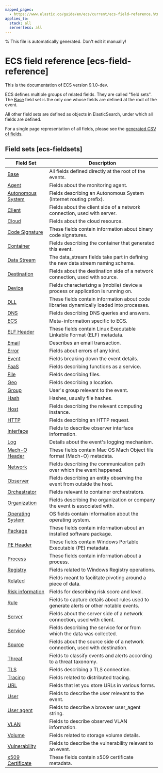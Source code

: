 ```yaml
---
mapped_pages:
  - https://www.elastic.co/guide/en/ecs/current/ecs-field-reference.html
applies_to:
  stack: all
  serverless: all
---
```


% This file is automatically generated. Don't edit it manually!

# ECS field reference [ecs-field-reference]

This is the documentation of ECS version 9.1.0-dev.

ECS defines multiple groups of related fields. They are called "field sets". The [Base](/reference/ecs-base.md) field set is the only one whose fields are defined at the root of the event.

All other field sets are defined as objects in ElasticSearch, under which all fields are defined.

For a single page representation of all fields, please see the [generated CSV of fields](https://github.com/elastic/ecs/blob/master/generated/csv/fields.csv).


## Field sets [ecs-fieldsets]

| Field Set | Description |
| --- | --- |
| [Base](/reference/ecs-base.md) | All fields defined directly at the root of the events. |
| [Agent](/reference/ecs-agent.md) | Fields about the monitoring agent. |
| [Autonomous System](/reference/ecs-as.md) | Fields describing an Autonomous System (Internet routing prefix). |
| [Client](/reference/ecs-client.md) | Fields about the client side of a network connection, used with server. |
| [Cloud](/reference/ecs-cloud.md) | Fields about the cloud resource. |
| [Code Signature](/reference/ecs-code_signature.md) | These fields contain information about binary code signatures. |
| [Container](/reference/ecs-container.md) | Fields describing the container that generated this event. |
| [Data Stream](/reference/ecs-data_stream.md) | The data_stream fields take part in defining the new data stream naming scheme. |
| [Destination](/reference/ecs-destination.md) | Fields about the destination side of a network connection, used with source. |
| [Device](/reference/ecs-device.md) | Fields characterizing a (mobile) device a process or application is running on. |
| [DLL](/reference/ecs-dll.md) | These fields contain information about code libraries dynamically loaded into processes. |
| [DNS](/reference/ecs-dns.md) | Fields describing DNS queries and answers. |
| [ECS](/reference/ecs-ecs.md) | Meta-information specific to ECS. |
| [ELF Header](/reference/ecs-elf.md) | These fields contain Linux Executable Linkable Format (ELF) metadata. |
| [Email](/reference/ecs-email.md) | Describes an email transaction. |
| [Error](/reference/ecs-error.md) | Fields about errors of any kind. |
| [Event](/reference/ecs-event.md) | Fields breaking down the event details. |
| [FaaS](/reference/ecs-faas.md) | Fields describing functions as a service. |
| [File](/reference/ecs-file.md) | Fields describing files. |
| [Geo](/reference/ecs-geo.md) | Fields describing a location. |
| [Group](/reference/ecs-group.md) | User's group relevant to the event. |
| [Hash](/reference/ecs-hash.md) | Hashes, usually file hashes. |
| [Host](/reference/ecs-host.md) | Fields describing the relevant computing instance. |
| [HTTP](/reference/ecs-http.md) | Fields describing an HTTP request. |
| [Interface](/reference/ecs-interface.md) | Fields to describe observer interface information. |
| [Log](/reference/ecs-log.md) | Details about the event's logging mechanism. |
| [Mach-O Header](/reference/ecs-macho.md) | These fields contain Mac OS Mach Object file format (Mach-O) metadata. |
| [Network](/reference/ecs-network.md) | Fields describing the communication path over which the event happened. |
| [Observer](/reference/ecs-observer.md) | Fields describing an entity observing the event from outside the host. |
| [Orchestrator](/reference/ecs-orchestrator.md) | Fields relevant to container orchestrators. |
| [Organization](/reference/ecs-organization.md) | Fields describing the organization or company the event is associated with. |
| [Operating System](/reference/ecs-os.md) | OS fields contain information about the operating system. |
| [Package](/reference/ecs-package.md) | These fields contain information about an installed software package. |
| [PE Header](/reference/ecs-pe.md) | These fields contain Windows Portable Executable (PE) metadata. |
| [Process](/reference/ecs-process.md) | These fields contain information about a process. |
| [Registry](/reference/ecs-registry.md) | Fields related to Windows Registry operations. |
| [Related](/reference/ecs-related.md) | Fields meant to facilitate pivoting around a piece of data. |
| [Risk information](/reference/ecs-risk.md) | Fields for describing risk score and level. |
| [Rule](/reference/ecs-rule.md) | Fields to capture details about rules used to generate alerts or other notable events. |
| [Server](/reference/ecs-server.md) | Fields about the server side of a network connection, used with client. |
| [Service](/reference/ecs-service.md) | Fields describing the service for or from which the data was collected. |
| [Source](/reference/ecs-source.md) | Fields about the source side of a network connection, used with destination. |
| [Threat](/reference/ecs-threat.md) | Fields to classify events and alerts according to a threat taxonomy. |
| [TLS](/reference/ecs-tls.md) | Fields describing a TLS connection. |
| [Tracing](/reference/ecs-tracing.md) | Fields related to distributed tracing. |
| [URL](/reference/ecs-url.md) | Fields that let you store URLs in various forms. |
| [User](/reference/ecs-user.md) | Fields to describe the user relevant to the event. |
| [User agent](/reference/ecs-user_agent.md) | Fields to describe a browser user_agent string. |
| [VLAN](/reference/ecs-vlan.md) | Fields to describe observed VLAN information. |
| [Volume](/reference/ecs-volume.md) | Fields related to storage volume details. |
| [Vulnerability](/reference/ecs-vulnerability.md) | Fields to describe the vulnerability relevant to an event. |
| [x509 Certificate](/reference/ecs-x509.md) | These fields contain x509 certificate metadata. |
